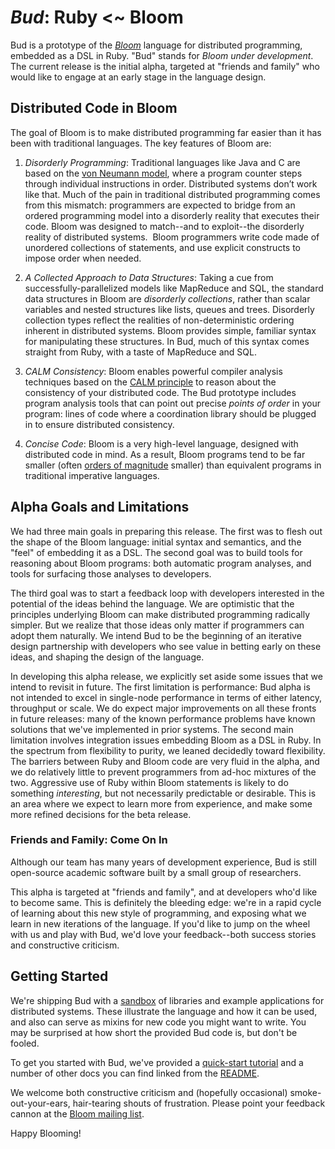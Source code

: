 # *Bud*: Ruby <~ Bloom #

Bud is a prototype of the [*Bloom*](http://bloom-lang.org) language for distributed programming, embedded as a DSL in Ruby.  "Bud" stands for *Bloom under development*.  The current release is the initial alpha, targeted at "friends and family" who would like to engage at an early stage in the language design.

## Distributed Code in Bloom ##
The goal of Bloom is to make distributed programming far easier than it has been with traditional languages.  The key features of Bloom are:

1. *Disorderly Programming*: Traditional languages like Java and C are based on the [von Neumann model](http://en.wikipedia.org/wiki/Von_Neumann_architecture), where a program counter steps through individual instructions in order. Distributed systems don’t work like that. Much of the pain in traditional distributed programming comes from this mismatch:  programmers are expected to bridge from an ordered programming model into a disorderly reality that executes their code.  Bloom was designed to match--and to exploit--the disorderly reality of distributed systems.   Bloom programmers write code made of unordered collections of statements, and use explicit constructs to impose order when needed.

2. *A Collected Approach to Data Structures*: Taking a cue from successfully-parallelized models like MapReduce and SQL, the standard data structures in Bloom are *disorderly collections*, rather than scalar variables and nested structures like lists, queues and trees. Disorderly collection types reflect the realities of non-deterministic ordering inherent in distributed systems. Bloom provides simple, familiar syntax for manipulating these structures. In Bud, much of this syntax comes straight from Ruby, with a taste of MapReduce and SQL.

3. *CALM Consistency*: Bloom enables powerful compiler analysis techniques based on the [CALM principle](http://db.cs.berkeley.edu/papers/cidr11-bloom.pdf) to reason about the consistency of your distributed code.  The Bud prototype includes program analysis tools that can point out precise *points of order* in your program: lines of code where a coordination library should be plugged in to ensure distributed consistency.

4. *Concise Code*: Bloom is a very high-level language, designed with distributed code in mind.  As a result, Bloom programs tend to be far smaller (often [orders of magnitude](http://boom.cs.berkeley.edu) smaller) than equivalent programs in traditional imperative languages.

## Alpha Goals and Limitations ##

We had three main goals in preparing this release.  The first was to flesh out the shape of the Bloom language: initial syntax and semantics, and the "feel" of embedding it as a DSL.  The second goal was to build tools for reasoning about Bloom programs: both automatic program analyses, and tools for surfacing those analyses to developers.

The third goal was to start a feedback loop with developers interested in the potential of the ideas behind the language.  We are optimistic that the principles underlying Bloom can make distributed programming radically simpler.  But we realize that those ideas only matter if programmers can adopt them naturally.  We intend Bud to be the beginning of an iterative design partnership with developers who see value in betting early on these ideas, and shaping the design of the language.  

In developing this alpha release, we explicitly set aside some issues that we intend to revisit in future.  The first limitation is performance: Bud alpha is not intended to excel in single-node performance in terms of either latency, throughput or scale.  We do expect major improvements on all these fronts in future releases: many of the known performance problems have known solutions that we've implemented in prior systems.  The second main limitation involves integration issues embedding Bloom as a DSL in Ruby.  In the spectrum from flexibility to purity, we leaned decidedly toward flexibility.  The barriers between Ruby and Bloom code are very fluid in the alpha, and we do relatively little to prevent programmers from ad-hoc mixtures of the two.  Aggressive use of Ruby within Bloom statements is likely to do something *interesting*, but not necessarily predictable or desirable.  This is an area where we expect to learn more from experience, and make some more refined decisions for the beta release.

### Friends and Family: Come On In ###
Although our team has many years of development experience, Bud is still open-source academic software built by a small group of researchers.

This alpha is targeted at "friends and family", and at developers who'd like to become same.  This is definitely the bleeding edge: we're in a rapid  cycle of learning about this new style of programming, and exposing what we learn in new iterations of the language.  If you'd like to jump on the wheel with us and play with Bud, we'd love your feedback--both success stories and constructive criticism.

## Getting Started ##
We're shipping Bud with a [sandbox](http://github.com/bloom-lang/bud-sandbox) of libraries and example applications for distributed systems.  These illustrate the language and how it can be used, and also can serve as mixins for new code you might want to write.  You may be surprised at how short the provided Bud code is, but don't be fooled.

To get you started with Bud, we've provided a [quick-start tutorial](getstarted.md) and a number of other docs you can find linked from the [README](README.md).

We welcome both constructive criticism and (hopefully occasional) smoke-out-your-ears, hair-tearing shouts of frustration.  Please point your feedback cannon at the [Bloom mailing list](http://groups.google.com/group/bloom-lang).

Happy Blooming!
